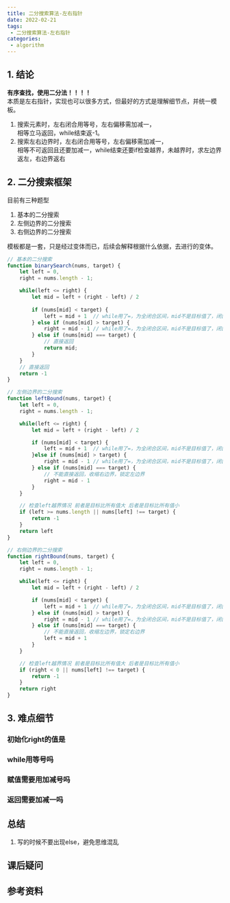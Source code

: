 ```yaml
---
title: 二分搜索算法-左右指针 
date: 2022-02-21
tags:
 - 二分搜索算法-左右指针     
categories: 
 - algorithm
---
```

## 1. 结论
**有序查找，使用二分法！！！！**   
本质是左右指针，实现也可以很多方式，但最好的方式是理解细节点，并统一模板。    
1. 搜索元素时，左右闭合用等号，左右偏移需加减一，    
   相等立马返回，while结束返-1。
2. 搜索左右边界时，左右闭合用等号，左右偏移需加减一，   
   相等不可返回且还要加减一，while结束还要if检查越界，未越界时，求左边界返左，右边界返右

## 2. 二分搜索框架
目前有三种题型    
1. 基本的二分搜索
2. 左侧边界的二分搜索
3. 右侧边界的二分搜索

模板都是一套，只是经过变体而已，后续会解释根据什么依据，去进行的变体。
```javascript
// 基本的二分搜索
function binarySearch(nums, target) {
    let left = 0,
    right = nums.length - 1;

    while(left <= right) {
        let mid = left + (right - left) / 2
        
        if (nums[mid] < target) {
            left = mid + 1  // while用了=，为全闭合区间，mid不是目标值了，闭区间需要搜索去掉该值。
        } else if (nums[mid] > target) {
            right = mid - 1 // while用了=，为全闭合区间，mid不是目标值了，闭区间需要搜索去掉该值。
        } else if (nums[mid] === target) {
            // 直接返回
            return mid;
        }
    }
    // 直接返回
    return -1
}

// 左侧边界的二分搜索
function leftBound(nums, target) {
    let left = 0,
    right = nums.length - 1;

    while(left <= right) {
        let mid = left + (right - left) / 2

        if (nums[mid] < target) {
            left = mid + 1  // while用了=，为全闭合区间，mid不是目标值了，闭区间需要搜索掉该值。
        }else if (nums[mid] > target) {
            right = mid - 1 // while用了=，为全闭合区间，mid不是目标值了，闭区间需要搜索掉该值。
        } else if (nums[mid] === target) {
            // 不能直接返回，收缩右边界，锁定左边界
            right = mid - 1
        }
    }

    // 检查left越界情况 前者是目标比所有值大 后者是目标比所有值小
    if (left >= nums.length || nums[left] !== target) {
        return -1
    }
    return left
} 

// 右侧边界的二分搜索
function rightBound(nums, target) {
    let left = 0,
    right = nums.length - 1;

    while(left <= right) {
        let mid = left + (right - left) / 2

        if (nums[mid] < target) {
            left = mid + 1  // while用了=，为全闭合区间，mid不是目标值了，闭区间需要搜索掉该值。
        } else if (nums[mid] > target) {
            right = mid - 1 // while用了=，为全闭合区间，mid不是目标值了，闭区间需要搜索掉该值。
        } else if (nums[mid] === target) {
            // 不能直接返回，收缩左边界，锁定右边界
            left = mid + 1
        }
    }

    // 检查left越界情况 前者是目标比所有值大 后者是目标比所有值小
    if (right < 0 || nums[left] !== target) {
        return -1
    }
    return right
} 
```


## 3. 难点细节
### 初始化right的值是


### while用等号吗

### 赋值需要用加减号吗

### 返回需要加减一吗



## 总结
1. 写的时候不要出现else，避免思维混乱




## 课后疑问



## 参考资料


